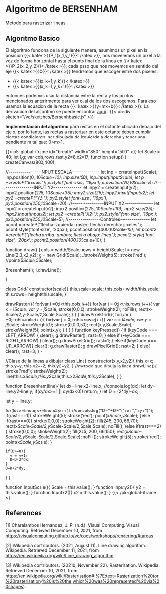# Algoritmo de BERSENHAM
Metodo para rasterizar lineas

## Algoritmo Basico
El algoritmo funciona de la siguiente manera, asumimos un pixel en la posicion {{< katex >}}P_1(x_1,y_1){{< /katex >}}, nos moveremos un pixel a la vez de forma horizontal hasta el punto final de la linea en  {{< katex >}}P_2(x_2,y_2){{< /katex >}}; cada paso que nos movemos en sentido del eje {{< katex >}}X{{< /katex >}} tendremos que escoger entre dos pixeles:
-  {{< katex >}}(x_k+1,y_k){{< /katex >}}
- {{< katex >}}(x_k+1,y_k+1){{< /katex >}}

entonces podemos usar la distancia entre la recta y los puntos mencionados anterirmente para ver cual de los dos escogemos. Para eso usamos la ecuacion de la recta {{< katex >}}y=mx+b{{< /katex >}}. La derivacion del algoritmo se puede encontrar [aqui](https://getsetcg.blogspot.com/2018/10/bresenham-line-drawing-derivation.html) .
{{< p5-div sketch="/vc/sketches/Bersenhbasic.js" >}}

**Implementación del algoritmo** para rectas en el octante ubicado debajo del eje x, por lo tanto, las rectas a rasterizar en este octante deben cumplir ciertas condiciones: ser dibujada de izquierda a derecha y tener una pendiente m tal que: 0>m>1.

{{< p5-global-iframe id="breath" width="850" height="500" >}}
let Scale = 40;
let l,g;
var cols,rows,rast,y2=8,x2=17;
function setup() {
  createCanvas(800,400); 
  
  //----------------INPUT ESCALA--------------
  let inp = createInput(Scale);
  inp.position(0, 10*Scale+10);
  inp.size(50);
  inp.input(InputScale);
  let p =createP("Escala");
  p.style('font-size', '16px');
  p.position(60,10*Scale-5);
  //----------------INPUT Y2--------------
  let inpy2 = createInput(y2);
  inpy2.position(275, 10*Scale+35);
  inpy2.size(25);
  inpy2.input(Inputy2);
  let py2 =createP("Y2:");
  py2.style('font-size', '16px');
  py2.position(250,10*Scale+20);
  //----------------INPUT X2 --------------
  let inpx2 = createInput(x2);
  inpx2.position(275, 10*Scale+10);
  inpx2.size(25);
  inpx2.input(Inputx2);
  let px2 =createP("X2:");
  px2.style('font-size', '16px');
  px2.position(250,10*Scale-5);
    //----------------Controles---------------
  let pcont =createP("flecha izquierda: raster; flecha derecha: pixeles");
  pcont.style('font-size', '20px');
  pcont.position(400,10*Scale-15);
  let pcont2 =createP("flecha arriba: ambas; flecha abajo: linea");
  pcont2.style('font-size', '20px');
  pcont2.position(400,10*Scale+10);
}


function draw() {
  cols = width/Scale;
  rows = height/Scale;
  l = new Line(2,3,x2,y2);
  g = new Grid(Scale);
    //strokeWeight(5);
    stroke('red');
    //point(5*Scale,5*Scale);
    
  Bresenham(l);
  l.drawLine();

    
}

class Grid{
  constructor(scale){
    this.scale=scale;
    this.cols= width/this.scale;
    this.rows= height/this.scale;
  }
  
  drawRaster(){
  for(var i =0;i<this.cols;i++){
      for(var j = 0;j<this.rows;j++){
        var x = i*Scale;
        var y = j*Scale;
        stroke(0,0,0);
        strokeWeight(2);
        noFill();
        rect(x-Scale/2,y-Scale/2,Scale,Scale);
      }
    }
  }
  drawPixelGrid(){
    for(var i =0;i<this.cols;i++){
      for(var j = 0;j<this.rows;j++){
        var x = i*Scale;
        var y = j*Scale;
        strokeWeight(1);
        stroke(0,0,0,50);
        rect(x,y,Scale,Scale);
        strokeWeight(5);
        point(x,y);
      }
    }
  }
}
function keyPressed() {
  if (keyCode === LEFT_ARROW) {
    clear();
    g.drawRaster();
    rast=0;
  } else if (keyCode === RIGHT_ARROW) {
    clear();
    g.drawPixelGrid();
    rast=1;
  } else if(keyCode === UP_ARROW){
    clear();
    g.drawRaster();
    g.drawPixelGrid();
    rast=2;
  } else{
    clear();
    rast=3;
  }
}


//Clase de la lineas a dibujar
class Line{
  constructor(x,y,x2,y2){
  this.x=x;
  this.y=y;
  this.x2=x2;
  this.y2=y2;
  }
  //metodo que dibuja la linea
  drawLine(){
    stroke('red');
    strokeWeight(2);
    line(this.x*Scale,this.y*Scale,this.x2*Scale,this.y2*Scale);
  }
}

function Bresenham(line){
  let dx= line.x2-line.x;
  //console.log(dx);
  let dy= line.y2-line.y;
  if(dy/dx>=1 || dy/dx<0){
    return;
  }
  let D = (2*dy)-dx;
  
  let y = line.y;
  
  for(let x=line.x;x<=line.x2;x++){
    //console.log("D="+D+"("+x+","+y+")");
    if(rast===1){
      strokeWeight(5);
      stroke('red');
      point(x*Scale,y*Scale);
    }else if(rast===0){
      stroke(0,0,0);
      strokeWeight(2);
      fill(245, 200, 66,70);
      rect(x*Scale-Scale/2,y*Scale-Scale/2,Scale,Scale);
      noFill();
    }else if(rast===2){
      stroke(0,0,0);
      strokeWeight(2);
      fill(245, 200, 66,150);
      rect(x*Scale-Scale/2,y*Scale-Scale/2,Scale,Scale);
      noFill();
      strokeWeight(5);
      stroke('red');
      point(x*Scale,y*Scale);
    }
 
    if(D>=0){
      y = y+1;
      D=D-2*dx;
    }
    D=D+2*dy;
  }
}

function InputScale(){
  Scale = this.value();
}
function Inputy2(){
  y2 = this.value();
}
function Inputx2(){
  x2 = this.value();
}
{{< /p5-global-iframe >}

## References

[1] Charalambos Hernandez, J. P. (n.d.). Visual Computing. Visual Computing. Retrieved December 10, 2021, from https://visualcomputing.github.io/vc/docs/workshops/rendering/#tareas

[2] Wikipedia contributors. (2021, August 11). Line drawing algorithm. Wikipedia. Retrieved December 11, 2021, from https://en.wikipedia.org/wiki/Line_drawing_algorithm

[3] Wikipedia contributors. (2021b, November 22). Rasterisation. Wikipedia. Retrieved December 10, 2021, from https://en.wikipedia.org/wiki/Rasterisation#:%7E:text=Rasterization%20(or%20rasterisation)%20is%20the,which%20was%20represented%20via%20shapes).
